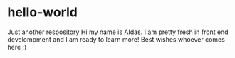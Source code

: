 # hello-world
Just another respository
Hi my name is AIdas. I am pretty fresh in front end develompment and I am ready to learn more!
Best wishes whoever comes here ;)
